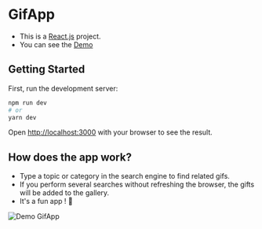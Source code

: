 # GifApp

- This is a [React.js](https://es.reactjs.org/) project.
- You can see the [Demo](https://rociobenitez.github.io/react-gifapp/)


## Getting Started

First, run the development server:

```bash
npm run dev
# or
yarn dev
```

Open [http://localhost:3000](http://localhost:3000) with your browser to see the result.


## How does the app work?

- Type a topic or category in the search engine to find related gifs.
- If you perform several searches without refreshing the browser, the gifts will be added to the gallery.
- It's a fun app ! 🤪


![Demo GifApp](/demo-gif-app.png "Demo GifApp")
